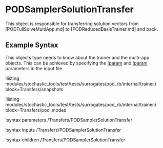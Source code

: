 # PODSamplerSolutionTransfer

This object is responsible for transferring solution vectors from [PODFullSolveMultiApp.md]
to [PODReducedBasisTrainer.md] and back.

## Example Syntax

This objects type needs to know about the trainer and the multi-app objects.
This can be achieved by specifying the [!param](/Transfers/PODSamplerSolutionTransfer/trainer_name) and
[!param](/Transfers/PODSamplerSolutionTransfer/to_multi_app) parameters in the
input file.

!listing modules/stochastic_tools/test/tests/surrogates/pod_rb/internal/trainer.i block=Transfers/snapshots

!listing modules/stochastic_tools/test/tests/surrogates/pod_rb/internal/trainer.i block=Transfers/pod_modes

!syntax parameters /Transfers/PODSamplerSolutionTransfer

!syntax inputs /Transfers/PODSamplerSolutionTransfer

!syntax children /Transfers/PODSamplerSolutionTransfer

